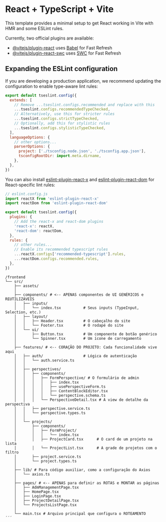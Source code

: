 # React + TypeScript + Vite

This template provides a minimal setup to get React working in Vite with HMR and some ESLint rules.

Currently, two official plugins are available:

- [@vitejs/plugin-react](https://github.com/vitejs/vite-plugin-react/blob/main/packages/plugin-react) uses [Babel](https://babeljs.io/) for Fast Refresh
- [@vitejs/plugin-react-swc](https://github.com/vitejs/vite-plugin-react/blob/main/packages/plugin-react-swc) uses [SWC](https://swc.rs/) for Fast Refresh

## Expanding the ESLint configuration

If you are developing a production application, we recommend updating the configuration to enable type-aware lint rules:

```js
export default tseslint.config({
  extends: [
    // Remove ...tseslint.configs.recommended and replace with this
    ...tseslint.configs.recommendedTypeChecked,
    // Alternatively, use this for stricter rules
    ...tseslint.configs.strictTypeChecked,
    // Optionally, add this for stylistic rules
    ...tseslint.configs.stylisticTypeChecked,
  ],
  languageOptions: {
    // other options...
    parserOptions: {
      project: ['./tsconfig.node.json', './tsconfig.app.json'],
      tsconfigRootDir: import.meta.dirname,
    },
  },
})
```

You can also install [eslint-plugin-react-x](https://github.com/Rel1cx/eslint-react/tree/main/packages/plugins/eslint-plugin-react-x) and [eslint-plugin-react-dom](https://github.com/Rel1cx/eslint-react/tree/main/packages/plugins/eslint-plugin-react-dom) for React-specific lint rules:

```js
// eslint.config.js
import reactX from 'eslint-plugin-react-x'
import reactDom from 'eslint-plugin-react-dom'

export default tseslint.config({
  plugins: {
    // Add the react-x and react-dom plugins
    'react-x': reactX,
    'react-dom': reactDom,
  },
  rules: {
    // other rules...
    // Enable its recommended typescript rules
    ...reactX.configs['recommended-typescript'].rules,
    ...reactDom.configs.recommended.rules,
  },
})
```


```
/frontend
└── src/
    ├── assets/
    │
    ├── components/ # <-- APENAS componentes de UI GENÉRICOS e REUTILIZÁVEIS
    │   ├── inputs/
    │   │   └── index.tsx          # Seus inputs (TypeInput, Selection, etc.)
    │   ├── layout/
    │   │   ├── Header.tsx         # O cabeçalho do site
    │   │   └── Footer.tsx         # O rodapé do site
    │   └── ui/
    │       ├── Button.tsx         # Um componente de botão genérico
    │       └── Spinner.tsx        # Um ícone de carregamento
    │
    ├── features/ # <-- CORAÇÃO DO PROJETO: Cada funcionalidade vive aqui
    │   ├── auth/                  # Lógica de autenticação
    │   │   └── auth.service.ts
    │   │
    │   ├── perspectives/
    │   │   ├── components/
    │   │   │   ├── FormPerspective/ # O formulário de admin
    │   │   │   │   ├── index.tsx
    │   │   │   │   ├── usePerspectiveForm.ts
    │   │   │   │   ├── ContentBlockEditor.tsx
    │   │   │   │   └── perspective.schema.ts
    │   │   │   └── PerspectiveDetail.tsx # A view de detalhe da perspectiva
    │   │   ├── perspective.service.ts
    │   │   └── perspective.types.ts
    │   │
    │   └── projects/
    │       ├── components/
    │       │   ├── FormProject/
    │       │   │   └── index.tsx
    │       │   ├── ProjectCard.tsx      # O card de um projeto na lista
    │       │   └── ProjectList.tsx      # A grade de projetos com o filtro
    │       ├── project.service.ts
    │       └── project.types.ts
    │
    ├── lib/ # Para código auxiliar, como a configuração do Axios
    │   └── axios.ts
    │
    ├── pages/ # <-- APENAS para definir as ROTAS e MONTAR as páginas
    │   ├── AdmManagementPage.tsx
    │   ├── HomePage.tsx
    │   ├── LoginPage.tsx
    │   ├── ProjectDetailPage.tsx
    │   └── ProjectsListPage.tsx
    │
    └── main.tsx # Arquivo principal que configura o ROTEAMENTO
´´´